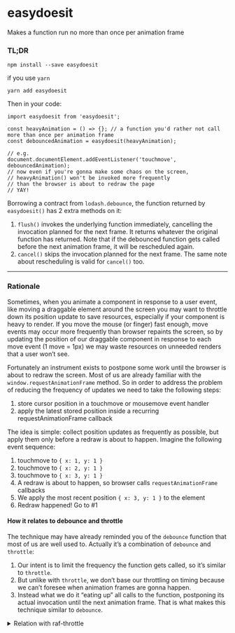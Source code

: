 easydoesit
==========
Makes a function run no more than once per animation frame

### TL;DR

```
npm install --save easydoesit
```
if you use `yarn`
```
yarn add easydoesit
```
Then in your code:
```
import easydoesit from 'easydoesit';

const heavyAnimation = () => {}; // a function you'd rather not call more than once per animation frame
const debouncedAnimation = easydoesit(heavyAnimation);

// e.g.
document.documentElement.addEventListener('touchmove', debouncedAnimation);
// now even if you're gonna make some chaos on the screen,
// heavyAnimation() won't be invoked more frequently
// than the browser is about to redraw the page
// YAY!
```
Borrowing a contract from `lodash.debounce`, the function returned by `easydoesit()` has 2 extra methods on it:
1. `flush()` invokes the underlying function immediately, cancelling the invocation planned for the next frame.
It returns whatever the original function has returned.
Note that if the debounced function gets called before the next animation frame, it will be rescheduled again.
2. `cancel()` skips the invocation planned for the next frame.
The same note about rescheduling is valid for `cancel()` too.

---

### Rationale

Sometimes, when you animate a component in response to a user event, like moving a draggable element around the screen
you may want to throttle down its position update to save resources, especially if your component is heavy to render.
If you move the mouse (or finger) fast enough, move events may occur more frequently than browser repaints the screen,
so by updating the position of our draggable component in response to each move event (1 move = 1px)
we may waste resources on unneeded renders that a user won’t see.

Fortunately an instrument exists to postpone some work until the browser is about to redraw the screen.
Most of us are already familiar with the `window.requestAnimationFrame` method.
So in order to address the problem of reducing the frequency of updates we need to take the following steps:
1. store cursor position in a touchmove or mousemove event handler
2. apply the latest stored position inside a recurring  requestAnimationFrame callback

The idea is simple: collect position updates as frequently as possible,
but apply them only before a redraw is about to happen.
Imagine the following event sequence:
1. touchmove to `{ x: 1, y: 1 }`
2. touchmove to `{ x: 2, y: 1 }`
3. touchmove to `{ x: 3, y: 1 }`
4. A redraw is about to happen, so browser calls `requestAnimationFrame` callbacks
5. We apply the most recent position `{ x: 3, y: 1 }` to the element
6. Redraw happened! Go to #1

#### How it relates to debounce and throttle

The technique may have already reminded you of the `debounce` function that most of us are well used to.
Actually it’s a combination of `debounce` and `throttle`:
1. Our intent is to limit the frequency the function gets called, so it’s similar to `throttle`.
2. But unlike with `throttle`, we don’t base our throttling on timing
   because we can’t foresee when animation frames are gonna happen.
3. Instead what we do it “eating up” all calls to the function,
   postponing its actual invocation until the next animation frame.
   That is what makes this technique similar to `debounce`.

<details>
<summary>Relation with raf-throttle</summary>
Regardless of whether we call this solution debouncing or throttling, there’s one important thing to it:
when the function is invoked, we need the most recent args among those received at the moment,
or otherwise the function would produce an "outdated" result. In my "drag and drop" example, the position of the element
would lag behind the actual cursor movement.
Calling the original function with the most recent args is exactly what the existing solution <code>raf-throttle</code>
did <strong>NOT</strong> do at the moment I wrote this code.
After my pull requests to <code>raf-throttle</code> have been stale for a while,
I decided to publish my own library that addresses the same issue.
</details>
